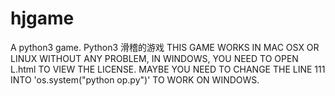 # hjgame
A python3 game. Python3 滑稽的游戏
THIS GAME WORKS IN MAC OSX OR LINUX WITHOUT ANY PROBLEM, IN WINDOWS, YOU NEED TO OPEN L.html TO VIEW THE LICENSE. MAYBE YOU NEED TO CHANGE THE LINE 111 INTO 'os.system("python op.py")' TO WORK ON WINDOWS.
